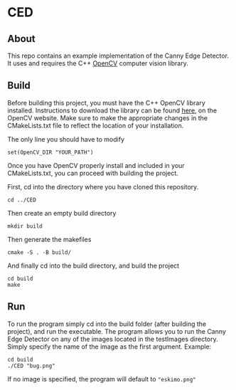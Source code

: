 # CED

## About 
This repo contains an example implementation of the Canny Edge Detector. It uses and requires the C++ [OpenCV](https://opencv.org/) computer vision library.

## Build
Before building this project, you must have the C++ OpenCV library installed. Instructions to download the library can be found [here](https://docs.opencv.org/master/d0/d3d/tutorial_general_install.html), on the OpenCV website. Make sure to make the appropriate changes in the CMakeLists.txt file to reflect the location of your installation.

The only line you should have to modify
```
set(OpenCV_DIR "YOUR_PATH")
```

Once you have OpenCV properly install and included in your CMakeLists.txt, you can proceed with building the project.

First, cd into the directory where you have cloned this repository.
```
cd ../CED
```

Then create an empty build directory 
```
mkdir build
```

Then generate the makefiles
```
cmake -S . -B build/
```

And finally cd into the build directory, and build the project
```
cd build
make
```

## Run
To run the program simply cd into the build folder (after building the project), and run the executable. The program allows you to run the Canny Edge Detector on any of the images located in the testImages directory. Simply specify the name of the image as the first argument. Example:
```
cd build
./CED "bug.png"
```

If no image is specified, the program will default to `"eskimo.png"`
